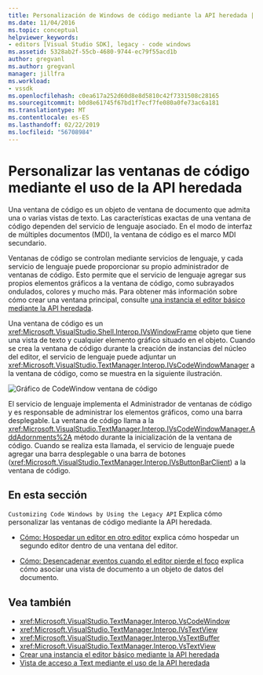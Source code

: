 ```yaml
---
title: Personalización de Windows de código mediante la API heredada | Microsoft Docs
ms.date: 11/04/2016
ms.topic: conceptual
helpviewer_keywords:
- editors [Visual Studio SDK], legacy - code windows
ms.assetid: 5328ab2f-55cb-4680-9744-ec79f55acd1b
author: gregvanl
ms.author: gregvanl
manager: jillfra
ms.workload:
- vssdk
ms.openlocfilehash: c0ea617a252d60d8e8d5810c42f7331508c28165
ms.sourcegitcommit: b0d8e61745f67bd1f7ecf7fe080a0fe73ac6a181
ms.translationtype: MT
ms.contentlocale: es-ES
ms.lasthandoff: 02/22/2019
ms.locfileid: "56708984"
---
```

# <a name="customize-code-windows-by-using-the-legacy-api"></a>Personalizar las ventanas de código mediante el uso de la API heredada
Una ventana de código es un objeto de ventana de documento que admita una o varias vistas de texto. Las características exactas de una ventana de código dependen del servicio de lenguaje asociado. En el modo de interfaz de múltiples documentos (MDI), la ventana de código es el marco MDI secundario.

 Ventanas de código se controlan mediante servicios de lenguaje, y cada servicio de lenguaje puede proporcionar su propio administrador de ventanas de código. Esto permite que el servicio de lenguaje agregar sus propios elementos gráficos a la ventana de código, como subrayados ondulados, colores y mucho más. Para obtener más información sobre cómo crear una ventana principal, consulte [una instancia el editor básico mediante la API heredada](../extensibility/instantiating-the-core-editor-by-using-the-legacy-api.md).

 Una ventana de código es un <xref:Microsoft.VisualStudio.Shell.Interop.IVsWindowFrame> objeto que tiene una vista de texto y cualquier elemento gráfico situado en el objeto. Cuando se crea la ventana de código durante la creación de instancias del núcleo del editor, el servicio de lenguaje puede adjuntar un <xref:Microsoft.VisualStudio.TextManager.Interop.IVsCodeWindowManager> a la ventana de código, como se muestra en la siguiente ilustración.

 ![Gráfico de CodeWindow](../extensibility/media/vscodewindow.gif "objeto vscodewindow") ventana de código

 El servicio de lenguaje implementa el Administrador de ventanas de código y es responsable de administrar los elementos gráficos, como una barra desplegable. La ventana de código llama a la <xref:Microsoft.VisualStudio.TextManager.Interop.IVsCodeWindowManager.AddAdornments%2A> método durante la inicialización de la ventana de código. Cuando se realiza esta llamada, el servicio de lenguaje puede agregar una barra desplegable o una barra de botones (<xref:Microsoft.VisualStudio.TextManager.Interop.IVsButtonBarClient>) a la ventana de código.

## <a name="in-this-section"></a>En esta sección
 `Customizing Code Windows by Using the Legacy API` Explica cómo personalizar las ventanas de código mediante la API heredada.

- [Cómo: Hospedar un editor en otro editor](../extensibility/how-to-host-an-editor-in-another-editor.md) explica cómo hospedar un segundo editor dentro de una ventana del editor.

- [Cómo: Desencadenar eventos cuando el editor pierde el foco](../extensibility/how-to-fire-events-when-the-editor-loses-focus.md) explica cómo asociar una vista de documento a un objeto de datos del documento.

## <a name="see-also"></a>Vea también
- <xref:Microsoft.VisualStudio.TextManager.Interop.VsCodeWindow>
- <xref:Microsoft.VisualStudio.TextManager.Interop.IVsTextView>
- <xref:Microsoft.VisualStudio.TextManager.Interop.VsTextBuffer>
- <xref:Microsoft.VisualStudio.TextManager.Interop.VsTextView>
- [Crear una instancia el editor básico mediante la API heredada](../extensibility/instantiating-the-core-editor-by-using-the-legacy-api.md)
- [Vista de acceso a Text mediante el uso de la API heredada](../extensibility/accessing-thetext-view-by-using-the-legacy-api.md)